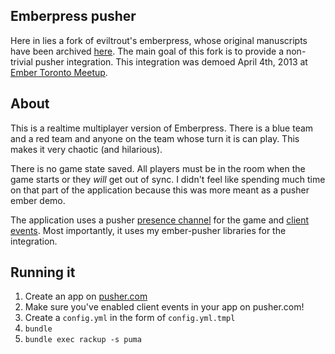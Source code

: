 ## Emberpress pusher
Here in lies a fork of eviltrout's emberpress, whose original manuscripts
have been archived [here](https://github.com/eviltrout/emberpress). The main goal
of this fork is to provide a non-trivial pusher integration. This integration
was demoed April 4th, 2013 at [Ember Toronto Meetup](http://torontoemberjs.com/).

## About
This is a realtime multiplayer version of Emberpress. There is a blue team and a
red team and anyone on the team whose turn it is can play. This makes it very
chaotic (and hilarious).  
  
There is no game state saved. All players must be in the room when the game starts or
they *will* get out of sync. I didn't feel like spending much time on that part of
the application because this was more meant as a pusher ember demo.  
  
The application uses a pusher [presence channel](http://pusher.com/docs/client_api_guide/client_presence_channels)
for the game and [client events](http://pusher.com/docs/client_api_guide/client_events#trigger-events). Most
importantly, it uses my ember-pusher libraries for the integration.

## Running it
1.  Create an app on [pusher.com](http://pusher.com)  
2.  Make sure you've enabled client events in your app on pusher.com!
3.  Create a `config.yml` in the form of `config.yml.tmpl`  
4.  `bundle`  
5.  `bundle exec rackup -s puma`  


